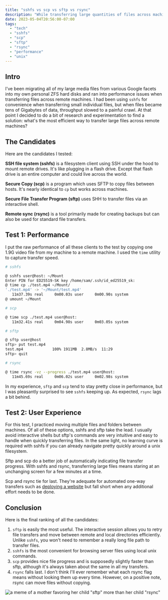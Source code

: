 ```yaml
---
title: "sshfs vs scp vs sftp vs rsync"
description: "While transferring large quantities of files across machines, I've decided to do a bit of research into which solution provides the best performance and user experience."
date: 2023-05-04T20:56:00-07:00
tags:
  - "tech"
  - "sshfs"
  - "scp"
  - "sftp"
  - "rsync"
  - "performance"
  - "unix"
---
```


## Intro

I've been migrating all of my large media files from various Google facets into my own personal ZFS hard disks and ran into performance issues when transferring files across remote machines. I had been using `sshfs` for convenience when transferring small individual files, but when files became tens of Gigabytes of data, throughput slowed to a painful crawl. At that point I decided to do a bit of research and experimentation to find a solution: what's the most efficient way to transfer large files across remote machines?

## The Candidates

Here are the candidates I tested:

**SSH file system (sshfs)** is a filesystem client using SSH under the hood to mount remote drives. It's like plugging in a flash drive. Except that flash drive is an entire computer and could live across the world.

**Secure Copy (scp)** is a program which uses SFTP to copy files between hosts. It's nearly identical to `cp` but works across machines.

**Secure File Transfer Program (sftp)** uses SHH to transfer files via an interactive shell.

**Remote sync (rsync)** is a tool primarily made for creating backups but can also be used for standard file transfers.

## Test 1: Performance

I put the raw performance of all these clients to the test by copying one 1.9G video file from my machine to a remote machine. I used the `time` utility to capture transfer speed.

```sh
# sshfs

@ sshfs user@host: ~/Mount
Enter PIN for ED25519-SK key /home/sam/.ssh/id_ed25519_sk:
@ time cp ./test.mp4 ~/Mount/
'./test.mp4' -> '~/Mount/test.mp4'
   11m37.39s real     0m00.03s user     0m00.90s system
@ umount ~/Mount

# scp

@ time scp ./test.mp4 user@host:
   11m32.41s real     0m04.98s user     0m03.05s system

# sftp

@ sftp user@host
sftp> put test.mp4
test.mp4             100% 1911MB  2.8MB/s  11:29
sftp> quit

# rsync

@ time rsync -vz --progress ./test.mp4 user@host:
   11m45.69s real     0m06.02s user     0m02.98s system
```

In my experience, `sftp` and `scp` tend to stay pretty close in performance, but I was pleasantly surprised to see `sshfs` keeping up. As expected, `rsync` lags a bit behind.

## Test 2: User Experience

For this test, I practiced moving multiple files and folders between machines. Of all of these options, sshfs and sftp take the lead. I usually avoid interactive shells but sftp's commands are very intuitive and easy to handle when quickly transferring files. In the same light, no learning curve is required with sshfs if you can already navigate pretty quickly around a unix filesystem.

Sftp and scp do a better job of automatically indicating file transfer progress. With sshfs and rsync, transferring large files means staring at an unchanging screen for a few minutes at a time.

Scp and rsync tie for last. They're adequate for automated one-way transfers such as [deploying a website](https://github.com/bossley9/website/blob/cbbff158b1a33b4a54288ab0120d707902783742/Makefile#L26) but fall short when any additional effort needs to be done.

## Conclusion

Here is the final ranking of all the candidates:

1. `sftp` is easily the most useful. The interactive session allows you to retry file transfers and move between remote and local directories efficiently. Unlike `sshfs`, you won't need to remember a really long file path to transfer files.
2. `sshfs` is the most convenient for browsing server files using local unix commands.
3. `scp` provides nice file progress and is supposedly slightly faster than sftp, although it's always taken about the same in all my transfers.
4. `rsync` falls last. I don't think I'll ever remember what each rsync flag means without looking them up every time. However, on a positive note, rsync can move files without copying.

![a meme of a mother favoring her child "sftp" more than her child "rsync"](/static/thoughts/23/sshfs-favorite-child.png)
